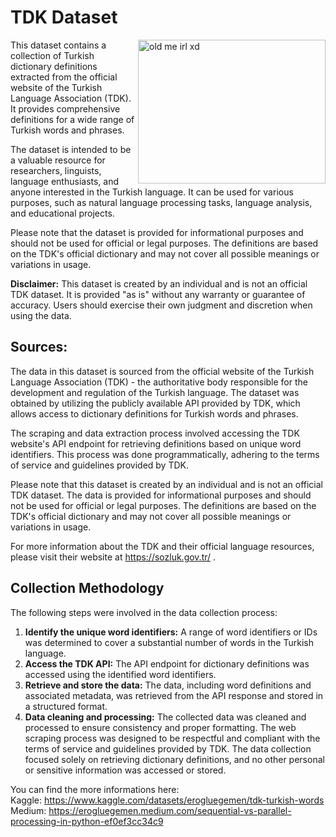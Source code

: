 # TDK Dataset

<img align="right" alt="old me irl xd" width="300" height="230" src="https://github.com/erogluegemen/tdk-dataset/assets/30879498/641ccab1-5495-48ef-a218-445e57be4851">


This dataset contains a collection of Turkish dictionary definitions extracted from the official website of the Turkish Language Association (TDK). It provides comprehensive definitions for a wide range of Turkish words and phrases.

The dataset is intended to be a valuable resource for researchers, linguists, language enthusiasts, and anyone interested in the Turkish language. It can be used for various purposes, such as natural language processing tasks, language analysis, and educational projects.

Please note that the dataset is provided for informational purposes and should not be used for official or legal purposes. The definitions are based on the TDK's official dictionary and may not cover all possible meanings or variations in usage.

<b>Disclaimer:</b> This dataset is created by an individual and is not an official TDK dataset. It is provided "as is" without any warranty or guarantee of accuracy. Users should exercise their own judgment and discretion when using the data.

## Sources:
The data in this dataset is sourced from the official website of the Turkish Language Association (TDK) - the authoritative body responsible for the development and regulation of the Turkish language. The dataset was obtained by utilizing the publicly available API provided by TDK, which allows access to dictionary definitions for Turkish words and phrases.

The scraping and data extraction process involved accessing the TDK website's API endpoint for retrieving definitions based on unique word identifiers. This process was done programmatically, adhering to the terms of service and guidelines provided by TDK.

Please note that this dataset is created by an individual and is not an official TDK dataset. The data is provided for informational purposes and should not be used for official or legal purposes. The definitions are based on the TDK's official dictionary and may not cover all possible meanings or variations in usage.

For more information about the TDK and their official language resources, please visit their website at https://sozluk.gov.tr/ .

## Collection Methodology
The following steps were involved in the data collection process: 
1. <b>Identify the unique word identifiers:</b> A range of word identifiers or IDs was determined to cover a substantial number of words in the Turkish language.
2. <b>Access the TDK API:</b> The API endpoint for dictionary definitions was accessed using the identified word identifiers.
3. <b>Retrieve and store the data:</b> The data, including word definitions and associated metadata, was retrieved from the API response and stored in a structured format.
4. <b>Data cleaning and processing:</b> The collected data was cleaned and processed to ensure consistency and proper formatting. The web scraping process was designed to be respectful and compliant with the terms of service and guidelines provided by TDK. The data collection focused solely on retrieving dictionary definitions, and no other personal or sensitive information was accessed or stored.

You can find the more informations here: <br>
Kaggle: https://www.kaggle.com/datasets/erogluegemen/tdk-turkish-words <br>
Medium: https://erogluegemen.medium.com/sequential-vs-parallel-processing-in-python-ef0ef3cc34c9 <br>
